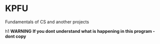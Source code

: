 # KPFU
Fundamentals of CS and another projects

h1 **WARNING**
**If you dont understand what is happening in this program - dont copy**
